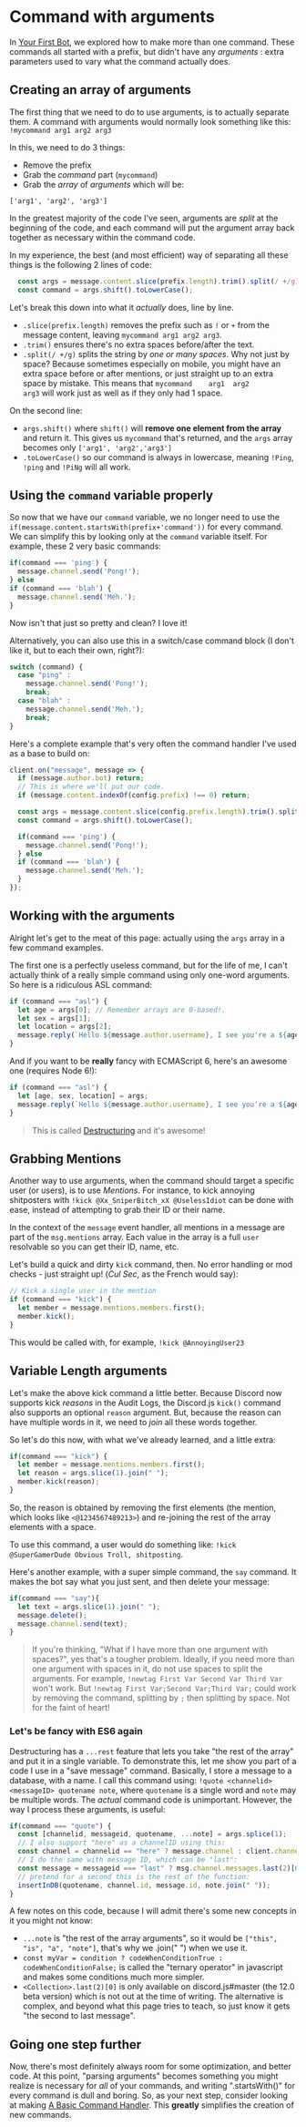 # Command with arguments

In [Your First Bot](your-first-bot.md), we explored how to make more than one command. These commands all started with a prefix, but didn't have any _arguments_ : extra parameters used to vary what the command actually does.

## Creating an array of arguments

The first thing that we need to do to use arguments, is to actually separate them. A command with arguments would normally look something like this: `!mycommand arg1 arg2 arg3`

In this, we need to do 3 things:

* Remove the prefix
* Grab the _command_ part \(`mycommand`\)
* Grab the _array_ of _arguments_ which will be:

`['arg1', 'arg2', 'arg3']`

In the greatest majority of the code I've seen, arguments are _split_ at the beginning of the code, and each command will put the argument array back together as necessary within the command code.

In my experience, the best \(and most efficient\) way of separating all these things is the following 2 lines of code:

```javascript
  const args = message.content.slice(prefix.length).trim().split(/ +/g);
  const command = args.shift().toLowerCase();
```

Let's break this down into what it _actually_ does, line by line.

* `.slice(prefix.length)` removes the prefix such as `!` or `+` from the message content, leaving `mycommand arg1 arg2 arg3`.
* `.trim()` ensures there's no extra spaces before/after the text.
* `.split(/ +/g)` splits the string by _one or many spaces_. Why not just by space? Because sometimes especially on mobile, you might have an extra space before or after mentions, or just straight up to an extra space by mistake. This means that `mycommand    arg1  arg2        arg3` will work just as well as if they only had 1 space.

On the second line:

* `args.shift()` where `shift()` will **remove one element from the array** and return it. This gives us `mycommand` that's returned, and the `args` array becomes only `['arg1', 'arg2','arg3']`
* `.toLowerCase()` so our command is always in lowercase, meaning `!Ping`, `!ping` and `!PiNg` will all work.

## Using the `command` variable properly

So now that we have our `command` variable, we no longer need to use the `if(message.content.startsWith(prefix+'command'))` for every command. We can simplify this by looking only at the `command` variable itself. For example, these 2 very basic commands:

```javascript
if(command === 'ping') {
  message.channel.send('Pong!');
} else
if (command === 'blah') {
  message.channel.send('Meh.');
}
```

Now isn't that just so pretty and clean? I love it!

Alternatively, you can also use this in a switch/case command block \(I don't like it, but to each their own, right?\):

```javascript
switch (command) {
  case "ping" :
    message.channel.send('Pong!');
    break;
  case "blah" :
    message.channel.send('Meh.');
    break;
}
```

Here's a complete example that's very often the command handler I've used as a base to build on:

```javascript
client.on("message", message => {
  if (message.author.bot) return;
  // This is where we'll put our code.
  if (message.content.indexOf(config.prefix) !== 0) return;

  const args = message.content.slice(config.prefix.length).trim().split(/ +/g);
  const command = args.shift().toLowerCase();

  if(command === 'ping') {
    message.channel.send('Pong!');
  } else
  if (command === 'blah') {
    message.channel.send('Meh.');
  }
});
```

## Working with the arguments

Alright let's get to the meat of this page: actually using the `args` array in a few command examples.

The first one is a perfectly useless command, but for the life of me, I can't actually think of a really simple command using only one-word arguments. So here is a ridiculous ASL command:

```javascript
if (command === "asl") {
  let age = args[0]; // Remember arrays are 0-based!.
  let sex = args[1];
  let location = args[2];
  message.reply(`Hello ${message.author.username}, I see you're a ${age} year old ${sex} from ${location}. Wanna date?`);
}
```

And if you want to be **really** fancy with ECMAScript 6, here's an awesome one \(requires Node 6!\):

```javascript
if (command === "asl") {
  let [age, sex, location] = args;
  message.reply(`Hello ${message.author.username}, I see you're a ${age} year old ${sex} from ${location}. Wanna date?`);
}
```

> This is called [Destructuring](https://developer.mozilla.org/en/docs/Web/JavaScript/Reference/Operators/Destructuring_assignment) and it's awesome!

## Grabbing Mentions

Another way to use arguments, when the command should target a specific user \(or users\), is to use _Mentions_. For instance, to kick annoying shitposters with `!kick @Xx_SniperBitch_xX @UselessIdiot` can be done with ease, instead of attempting to grab their ID or their name.

In the context of the `message` event handler, all mentions in a message are part of the `msg.mentions` array. Each value in the array is a full `user` resolvable so you can get their ID, name, etc.

Let's build a quick and dirty `kick` command, then. No error handling or mod checks - just straight up! \(_Cul Sec_, as the French would say\):

```javascript
// Kick a single user in the mention
if (command === "kick") {
  let member = message.mentions.members.first();
  member.kick();
}
```

This would be called with, for example, `!kick @AnnoyingUser23`

## Variable Length arguments

Let's make the above kick command a little better. Because Discord now supports kick _reasons_ in the Audit Logs, the Discord.js `kick()` command also supports an optional `reason` argument. But, because the reason can have multiple words in it, we need to _join_ all these words together.

So let's do this now, with what we've already learned, and a little extra:

```javascript
if(command === "kick") {
  let member = message.mentions.members.first();
  let reason = args.slice(1).join(" ");
  member.kick(reason);
}
```

So, the reason is obtained by removing the first elements \(the mention, which looks like `<@1234567489213>`\) and re-joining the rest of the array elements with a space.

To use this command, a user would do something like: `!kick @SuperGamerDude Obvious Troll, shitposting`.

Here's another example, with a super simple command, the `say` command. It makes the bot say what you just sent, and then delete your message:

```javascript
if(command === "say"){
  let text = args.slice(1).join(" ");
  message.delete();
  message.channel.send(text);
}
```

> If you're thinking, "What if I have more than one argument with spaces?", yes that's a tougher problem. Ideally, if you need more than one argument with spaces in it, do not use spaces to split the arguments. For example, `!newtag First Var Second Var Third Var` won't work. But `!newtag First Var;Second Var;Third Var;` could work by removing the command, splitting by `;` then splitting by space. Not for the faint of heart!

### Let's be fancy with ES6 again

Destructuring has a `...rest` feature that lets you take "the rest of the array" and put it in a single variable. To demonstrate this, let me show you part of a code I use in a "save message" command. Basically, I store a message to a database, with a name. I call this command using: `!quote <channelid> <messageID> quotename note`, where `quotename` is a single word and `note` may be multiple words. The _actual_ command code is unimportant. However, the way I process these arguments, is useful:

```javascript
if(command === "quote") {
  const [channelid, messageid, quotename, ...note] = args.splice(1);
  // I also support "here" as a channelID using this:
  const channel = channelid == "here" ? message.channel : client.channels.get(channelid);
  // I do the same with message ID, which can be "last":
  const message = messageid === "last" ? msg.channel.messages.last(2)[0] : await channel.messages.get(messageid);
  // pretend for a second this is the rest of the function:
  insertInDB(quotename, channel.id, message.id, note.join(" "));
}
```

A few notes on this code, because I will admit there's some new concepts in it you might not know:

* `...note` is "the rest of the array arguments", so it would be `["this", "is", "a", "note"]`, that's why we .join\(" "\) when we use it.
* `const myVar = condition ? codeWhenConditionTrue : codeWhenConditionFalse;` is called the "ternary operator" in javascript and makes some conditions much more simpler.
* `<Collection>.last(2)[0]` is only available on discord.js\#master \(the 12.0 beta version\) which is not out at the time of writing. The alternative is complex, and beyond what this page tries to teach, so just know it gets "the second to last message".

## Going one step further

Now, there's most definitely always room for some optimization, and better code. At this point, "parsing arguments" becomes something you might realize is necessary for _all_ of your commands, and writing ".startsWith\(\)" for every command is dull and boring. So, as your next step, consider looking at making [A Basic Command Handler](a-basic-command-handler.md). This **greatly** simplifies the creation of new commands.

